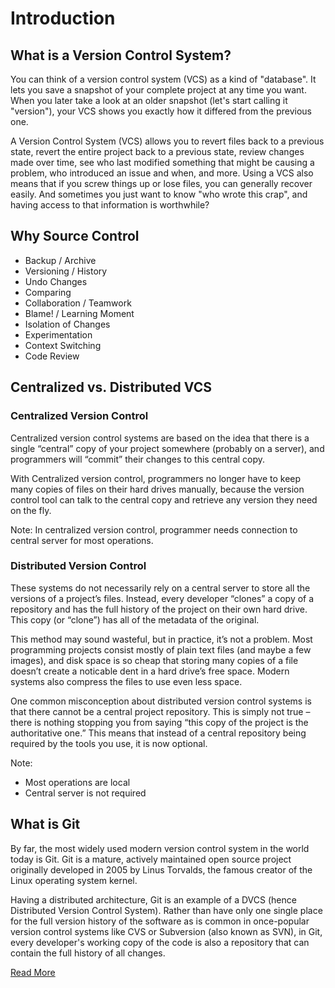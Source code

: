 # Introduction

## What is a Version Control System?
You can think of a version control system (VCS) as a kind of "database". It lets you save a snapshot of your complete project at any time you want. When you later take a look at an older snapshot (let's start calling it "version"), your VCS shows you exactly how it differed from the previous one.

A Version Control System (VCS) allows you to revert files back to a previous state, revert the entire project back to a previous state, review changes made over time, see who last modified something that might be causing a problem, who introduced an issue and when, and more. Using a VCS also means that if you screw things up or lose files, you can generally recover easily. And sometimes you just want to know "who wrote this crap", and having access to that information is worthwhile?

## Why Source Control
- Backup / Archive
- Versioning / History
- Undo Changes
- Comparing
- Collaboration / Teamwork
- Blame! / Learning Moment
- Isolation of Changes
- Experimentation
- Context Switching
- Code Review

## Centralized vs. Distributed VCS

### Centralized Version Control
Centralized version control systems are based on the idea that there is a single “central” copy of your project somewhere (probably on a server), and programmers will “commit” their changes to this central copy.

With Centralized version control, programmers no longer have to keep many copies of files on their hard drives manually, because the version control tool can talk to the central copy and retrieve any version they need on the fly.

Note: In centralized version control, programmer needs connection to central server for most operations.

### Distributed Version Control

These systems do not necessarily rely on a central server to store all the versions of a project’s files. Instead, every developer “clones” a copy of a repository and has the full history of the project on their own hard drive. This copy (or “clone”) has all of the metadata of the original.

This method may sound wasteful, but in practice, it’s not a problem. Most programming projects consist mostly of plain text files (and maybe a few images), and disk space is so cheap that storing many copies of a file doesn’t create a noticable dent in a hard drive’s free space. Modern systems also compress the files to use even less space.

One common misconception about distributed version control systems is that there cannot be a central project repository. This is simply not true – there is nothing stopping you from saying “this copy of the project is the authoritative one.” This means that instead of a central repository being required by the tools you use, it is now optional.

Note:
- Most operations are local
- Central server is not required

## What is Git
By far, the most widely used modern version control system in the world today is Git. Git is a mature, actively maintained open source project originally developed in 2005 by Linus Torvalds, the famous creator of the Linux operating system kernel.

Having a distributed architecture, Git is an example of a DVCS (hence Distributed Version Control System). Rather than have only one single place for the full version history of the software as is common in once-popular version control systems like CVS or Subversion (also known as SVN), in Git, every developer's working copy of the code is also a repository that can contain the full history of all changes.

[Read More](https://www.atlassian.com/git/tutorials/what-is-git)